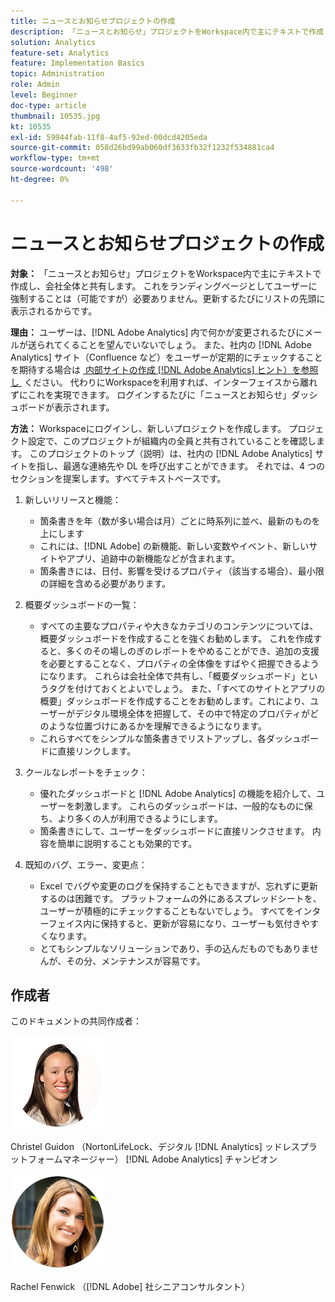 ```yaml
---
title: ニュースとお知らせプロジェクトの作成
description: 「ニュースとお知らせ」プロジェクトをWorkspace内で主にテキストで作成し、会社全体と共有します。
solution: Analytics
feature-set: Analytics
feature: Implementation Basics
topic: Administration
role: Admin
level: Beginner
doc-type: article
thumbnail: 10535.jpg
kt: 10535
exl-id: 59944fab-11f8-4af5-92ed-00dcd4205eda
source-git-commit: 058d26bd99ab060df3633fb32f1232f534881ca4
workflow-type: tm+mt
source-wordcount: '498'
ht-degree: 0%

---
```


# ニュースとお知らせプロジェクトの作成

**対象：** 「ニュースとお知らせ」プロジェクトをWorkspace内で主にテキストで作成し、会社全体と共有します。 これをランディングページとしてユーザーに強制することは（可能ですが）必要ありません。更新するたびにリストの先頭に表示されるからです。

**理由：** ユーザーは、[!DNL Adobe Analytics] 内で何かが変更されるたびにメールが送られてくることを望んでいないでしょう。 また、社内の [!DNL Adobe Analytics] サイト（Confluence など）をユーザーが定期的にチェックすることを期待する場合は [&#x200B; 内部サイトの作成  [!DNL Adobe Analytics]  ヒント）を参照し &#x200B;](create-an-internal-adobe-analytics-site.md) ください。 代わりにWorkspaceを利用すれば、インターフェイスから離れずにこれを実現できます。 ログインするたびに「ニュースとお知らせ」ダッシュボードが表示されます。

**方法：** Workspaceにログインし、新しいプロジェクトを作成します。 プロジェクト設定で、このプロジェクトが組織内の全員と共有されていることを確認します。 このプロジェクトのトップ（説明）は、社内の [!DNL Adobe Analytics] サイトを指し、最適な連絡先や DL を呼び出すことができます。 それでは、4 つのセクションを提案します。すべてテキストベースです。

1. 新しいリリースと機能：

   * 箇条書きを年（数が多い場合は月）ごとに時系列に並べ、最新のものを上にします
   * これには、[!DNL Adobe] の新機能、新しい変数やイベント、新しいサイトやアプリ、追跡中の新機能などが含まれます。
   * 箇条書きには、日付、影響を受けるプロパティ（該当する場合）、最小限の詳細を含める必要があります。

1. 概要ダッシュボードの一覧：

   * すべての主要なプロパティや大きなカテゴリのコンテンツについては、概要ダッシュボードを作成することを強くお勧めします。 これを作成すると、多くのその場しのぎのレポートをやめることができ、追加の支援を必要とすることなく、プロパティの全体像をすばやく把握できるようになります。 これらは会社全体で共有し、「概要ダッシュボード」というタグを付けておくとよいでしょう。 また、「すべてのサイトとアプリの概要」ダッシュボードを作成することをお勧めします。これにより、ユーザーがデジタル環境全体を把握して、その中で特定のプロパティがどのような位置づけにあるかを理解できるようになります。
   * これらすべてをシンプルな箇条書きでリストアップし、各ダッシュボードに直接リンクします。

1. クールなレポートをチェック：

   * 優れたダッシュボードと [!DNL Adobe Analytics] の機能を紹介して、ユーザーを刺激します。 これらのダッシュボードは、一般的なものに保ち、より多くの人が利用できるようにします。
   * 箇条書きにして、ユーザーをダッシュボードに直接リンクさせます。 内容を簡単に説明することも効果的です。

1. 既知のバグ、エラー、変更点：

   * Excel でバグや変更のログを保持することもできますが、忘れずに更新するのは困難です。 プラットフォームの外にあるスプレッドシートを、ユーザーが積極的にチェックすることもないでしょう。 すべてをインターフェイス内に保持すると、更新が容易になり、ユーザーも気付きやすくなります。
   * とてもシンプルなソリューションであり、手の込んだものでもありませんが、その分、メンテナンスが容易です。

## 作成者

このドキュメントの共同作成者：

![Christel Guidon](assets/Christel-Headshot-150.png)

Christel Guidon （NortonLifeLock、デジタル [!DNL Analytics] ッドレスプラットフォームマネージャー）
[!DNL Adobe Analytics] チャンピオン

![&#x200B; レイチェル・フェンウィック &#x200B;](assets/Rachel-Fenwick-150.png)

Rachel Fenwick （[!DNL Adobe] 社シニアコンサルタント）
